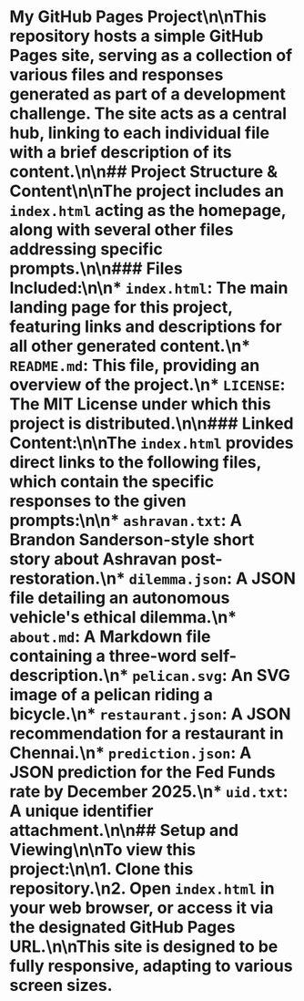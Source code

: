# My GitHub Pages Project\n\nThis repository hosts a simple GitHub Pages site, serving as a collection of various files and responses generated as part of a development challenge. The site acts as a central hub, linking to each individual file with a brief description of its content.\n\n## Project Structure & Content\n\nThe project includes an `index.html` acting as the homepage, along with several other files addressing specific prompts.\n\n### Files Included:\n\n*   **`index.html`**: The main landing page for this project, featuring links and descriptions for all other generated content.\n*   **`README.md`**: This file, providing an overview of the project.\n*   **`LICENSE`**: The MIT License under which this project is distributed.\n\n### Linked Content:\n\nThe `index.html` provides direct links to the following files, which contain the specific responses to the given prompts:\n\n*   `ashravan.txt`: A Brandon Sanderson-style short story about Ashravan post-restoration.\n*   `dilemma.json`: A JSON file detailing an autonomous vehicle's ethical dilemma.\n*   `about.md`: A Markdown file containing a three-word self-description.\n*   `pelican.svg`: An SVG image of a pelican riding a bicycle.\n*   `restaurant.json`: A JSON recommendation for a restaurant in Chennai.\n*   `prediction.json`: A JSON prediction for the Fed Funds rate by December 2025.\n*   `uid.txt`: A unique identifier attachment.\n\n## Setup and Viewing\n\nTo view this project:\n\n1.  Clone this repository.\n2.  Open `index.html` in your web browser, or access it via the designated GitHub Pages URL.\n\nThis site is designed to be fully responsive, adapting to various screen sizes.